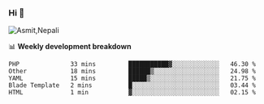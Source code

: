 ### Hi 👋

![Asmit,Nepali](https://media.giphy.com/media/L8K62iTDkzGX6/giphy.gif)
<!--
**asmit99nepali/asmit99nepali** is a ✨ _special_ ✨ repository because its `README.md` (this file) appears on your GitHub profile.

Here are some ideas to get you started:

- 🔭 I’m currently working on ...
- 🌱 I’m currently learning ...
- 👯 I’m looking to collaborate on ...
- 🤔 I’m looking for help with ...
- 💬 Ask me about ...
- 📫 How to reach me: ...
- 😄 Pronouns: ...
- ⚡ Fun fact: ...
-->


📊 **Weekly development breakdown**
<!--START_SECTION:waka-->
```text
PHP              33 mins         ███████████▓░░░░░░░░░░░░░   46.30 % 
Other            18 mins         ██████▒░░░░░░░░░░░░░░░░░░   24.98 % 
YAML             15 mins         █████▒░░░░░░░░░░░░░░░░░░░   21.75 % 
Blade Template   2 mins          █░░░░░░░░░░░░░░░░░░░░░░░░   03.44 % 
HTML             1 min           ▓░░░░░░░░░░░░░░░░░░░░░░░░   02.15 % 
```
<!--END_SECTION:waka-->

